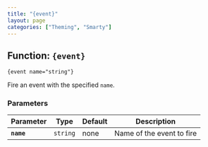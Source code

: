 ```yaml
---
title: "{event}"
layout: page
categories: ["Theming", "Smarty"]
---
```


## Function: `{event}`

```smarty
{event name="string"}
```

Fire an event with the specified `name`.

### Parameters

Parameter   | Type      | Default   | Description
---         | ---       | ---       | ---
__`name`__  | `string`  | none      | Name of the event to fire
